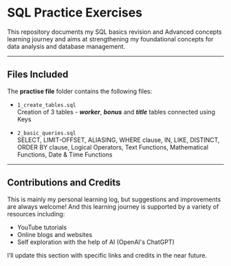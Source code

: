 # SQL Practice Exercises

This repository documents my SQL basics revision and Advanced concepts learning journey and aims at strengthening my foundational concepts for data analysis and database management.

---

## Files Included
The **practise file** folder contains the following files:
- `1_create_tables.sql`\
  Creation of 3 tables - ***worker***, ***bonus*** and ***title*** tables connected using Keys
  
- `2_basic_queries.sql`\
  SELECT, LIMIT-OFFSET, ALIASING, WHERE clause, IN, LIKE, DISTINCT, ORDER BY clause, Logical Operators, Text Functions, Mathematical Functions, Date & Time Functions

---

## Contributions and Credits

This is mainly my personal learning log, but suggestions and improvements are always welcome! And this learning journey is supported by a variety of resources including:  
- YouTube tutorials  
- Online blogs and websites  
- Self exploration with the help of AI (OpenAI's ChatGPT)
   
I’ll update this section with specific links and credits in the near future.
